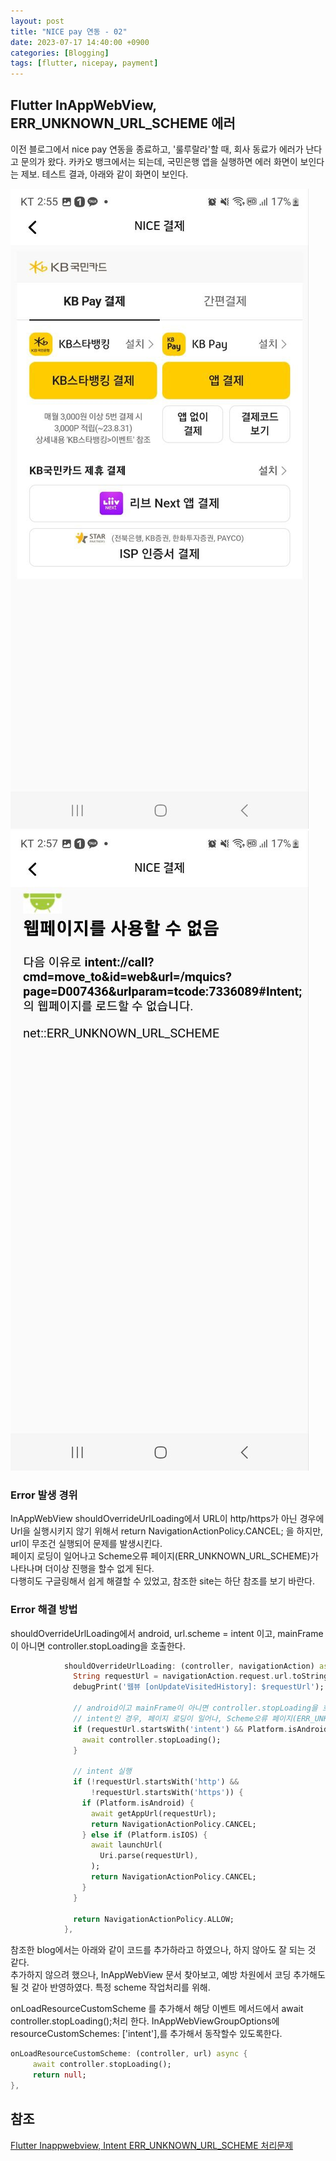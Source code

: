 ```yaml
---
layout: post
title: "NICE pay 연동 - 02"
date: 2023-07-17 14:40:00 +0900
categories: [Blogging]
tags: [flutter, nicepay, payment]
---
```


## Flutter InAppWebView, ERR_UNKNOWN_URL_SCHEME 에러

이전 블로그에서 nice pay 연동을 종료하고, '룰루랄라'할 때, 회사 동료가 에러가 난다고 문의가 왔다.
카카오 뱅크에서는 되는데, 국민은행 앱을 실행하면 에러 화면이 보인다는 제보.
테스트 결과, 아래와 같이 화면이 보인다.

![error02](/assets/img/2023/07/pg_error_02.jpg)
![error03](/assets/img/2023/07/pg_error_03.jpg)

### Error 발생 경위

InAppWebView shouldOverrideUrlLoading에서 URL이 http/https가 아닌 경우에 Url을 실행시키지 않기 위해서 return NavigationActionPolicy.CANCEL; 을 하지만, url이 무조건 실행되어 문제를 발생시킨다.  
페이지 로딩이 일어나고 Scheme오류 페이지(ERR_UNKNOWN_URL_SCHEME)가 나타나며 더이상 진행을 할수 없게 된다.  
다행히도 구글링해서 쉽게 해결할 수 있었고, 참조한 site는 하단 참조를 보기 바란다.

### Error 해결 방법

shouldOverrideUrlLoading에서 android, url.scheme = intent 이고, mainFrame이 아니면 controller.stopLoading을 호출한다.

```dart
            shouldOverrideUrlLoading: (controller, navigationAction) async {
              String requestUrl = navigationAction.request.url.toString();
              debugPrint('웹뷰 [onUpdateVisitedHistory]: $requestUrl');

              // android이고 mainFrame이 아니면 controller.stopLoading을 호출.
              // intent인 경우, 페이지 로딩이 일어나, Scheme오류 페이지(ERR_UNKNOWN_URL_SCHEME)가 나타난다.
              if (requestUrl.startsWith('intent') && Platform.isAndroid) {
                await controller.stopLoading();
              }

              // intent 실행
              if (!requestUrl.startsWith('http') &&
                  !requestUrl.startsWith('https')) {
                if (Platform.isAndroid) {
                  await getAppUrl(requestUrl);
                  return NavigationActionPolicy.CANCEL;
                } else if (Platform.isIOS) {
                  await launchUrl(
                    Uri.parse(requestUrl),
                  );
                  return NavigationActionPolicy.CANCEL;
                }
              }

              return NavigationActionPolicy.ALLOW;
            },
```

참조한 blog에서는 아래와 같이 코드를 추가하라고 하였으나, 하지 않아도 잘 되는 것 같다.  
추가하지 않으려 했으나, InAppWebView 문서 찾아보고, 예방 차원에서 코딩 추가해도 될 것 같아 반영하였다. 특정 scheme 작업처리를 위해.

onLoadResourceCustomScheme 를 추가해서 해당 이벤트 메서드에서 await controller.stopLoading();처리 한다. InAppWebViewGroupOptions에 resourceCustomSchemes: ['intent'],를 추가해서 동작할수 있도록한다.

```dart
onLoadResourceCustomScheme: (controller, url) async {
     await controller.stopLoading();
     return null;
},
```

## 참조

[Flutter Inappwebview, Intent ERR_UNKNOWN_URL_SCHEME 처리문제](https://blog.joongna.com/%EA%B0%9C%EB%B0%9C%EC%9D%BC%EC%A7%80-flutter-inappwebview-intent-err-unknown-url-scheme-%EC%B2%98%EB%A6%AC%EB%AC%B8%EC%A0%9C-9d887cc77f29)
